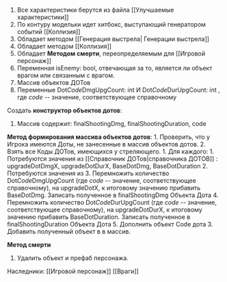 1. Все характеристики берутся из файла [[Улучшаемые характеристики]]
2. По контуру модельки идет хитбокс, выступающий генератором событий [[Коллизия]]
3. Обладает методом [[Генерация выстрела| Генерации выстрела]]
4. Обладает методом [[Коллизия]]
5. Обладает **Методом смерти**, переопределяемым для [[Игровой персонаж]]
6. Переменная isEnemy: bool, отвечающая за то, является ли объект врагом или связанным с врагом.
7. Массив объектов ДОТов
8. Переменные Dot*Code*DmgUpgCount: int И Dot*Code*DurUpgCount: int , где *code* -- значение, соответствующее справочному

Создать **конструктор объектов дотов**: 
1. Массив содержит: finalShootingDmg, finalShootingDuration, code

**Метод формирования массива объектов дотов**:
	1. Проверить, что у Игрока имеются Доты, не занесенные в массив объектов дотов. 
	2. Взять все Коды ДОТов, имеющихся у стреляющего.
		1. Для каждого:
			1. Потребуются значения из [[Справочник ДОТов|справочника ДОТОВ]] : upgradeDotDmgX, upgradeDotDurX, BaseDotDmg, BaseDotDuration
			2. Потребуются значения из 
			3. Перемножить количество Dot*Code*DmgUpgCount (где *code* -- значение, соответствующее справочному), на upgradeDotX, к итоговому значению прибавить BaseDotDmg. Записать полученное в finalShootingDmg Объекта Дота
			4. Перемножить количество Dot*Code*DurUpgCount (где *code* -- значение, соответствующее справочному), на upgradeDotDurX, к итоговому значению прибавить BaseDotDuration. Записать полученное в finalShootingDuration Объекта Дота
			5. Дополнить объект Code дота
	3. Добавить полученный объект в в массив.

**Метод смерти**
1. Удалить объект и префаб персонажа.






Наследники:
[[Игровой персонаж]]
[[Враги]]
